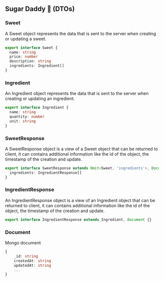 ## Sugar Daddy 🍭 (DTOs)

### Sweet

A Sweet object represents the data that is sent to the server when creating or updating a sweet.

```ts
export interface Sweet {
  name: string
  price: number
  description: string
  ingredients: Ingredient[]
}
```

### Ingredient

An Ingredient object represents the data that is sent to the server when creating or updating an ingredient.

```ts
export interface Ingredient {
  name: string
  quantity: number
  unit: string
}
```

### SweetResponse

A SweetResponse object is a view of a Sweet object that can be returned to client, it can contains additional information like the id of the object, the timestamp of the creation and update.

```ts
export interface SweetResponse extends Omit<Sweet, 'ingredients'>, Document {
  ingredients: IngredientResponse[]
}
```

### IngredientResponse

An IngredientResponse object is a view of an Ingredient object that can be returned to client, it can contains additional information like the id of the object, the timestamp of the creation and update.

```ts
export interface IngredientResponse extends Ingredient, Document {}
```

### Document

Mongo document

```ts
{
    _id: string
    createdAt: string
    updatedAt: string
    ...
}
```
